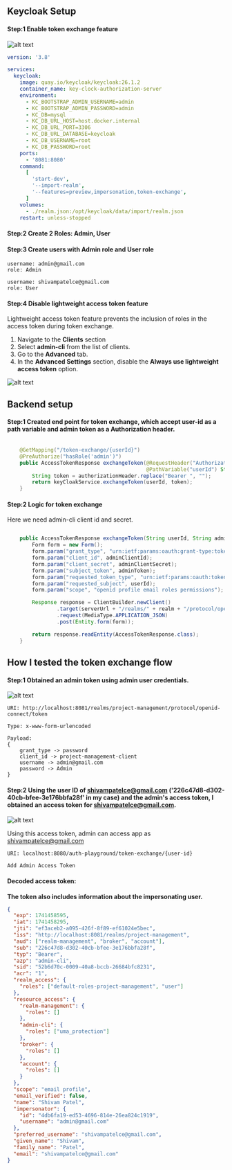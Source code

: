 ## Keycloak Setup

#### Step:1 Enable token exchange feature

![alt text](images/token-exchange-enable-keycloak.png)

```yaml
version: '3.8'

services:
  keycloak:
    image: quay.io/keycloak/keycloak:26.1.2
    container_name: key-clock-authorization-server
    environment:
      - KC_BOOTSTRAP_ADMIN_USERNAME=admin
      - KC_BOOTSTRAP_ADMIN_PASSWORD=admin
      - KC_DB=mysql
      - KC_DB_URL_HOST=host.docker.internal
      - KC_DB_URL_PORT=3306
      - KC_DB_URL_DATABASE=keycloak
      - KC_DB_USERNAME=root
      - KC_DB_PASSWORD=root
    ports:
      - '8081:8080'
    command:
      [
        'start-dev',
        '--import-realm',
        '--features=preview,impersonation,token-exchange',
      ]
    volumes:
      - ./realm.json:/opt/keycloak/data/import/realm.json
    restart: unless-stopped
```

#### Step:2 Create 2 Roles: Admin, User

#### Step:3 Create users with Admin role and User role

```
username: admin@gmail.com
role: Admin

username: shivampatelce@gmail.com
role: User
```

#### Step:4 Disable lightweight access token feature

Lightweight access token feature prevents the inclusion of roles in the access token during token exchange.

1. Navigate to the <b>Clients</b> section
2. Select <b>admin-cli</b> from the list of clients.
3. Go to the <b>Advanced</b> tab.
4. In the <b>Advanced Settings</b> section, disable the <b>Always use lightweight access token</b> option.

![alt text](images/disable-lightweight-access-token.png)

## Backend setup

#### Step:1 Created end point for token exchange, which accept user-id as a path variable and admin token as a Authorization header.

```java

    @GetMapping("/token-exchange/{userId}")
    @PreAuthorize("hasRole('admin')")
    public AccessTokenResponse exchangeToken(@RequestHeader("Authorization") String authorizationHeader,
                                             @PathVariable("userId") String userId) {
        String token = authorizationHeader.replace("Bearer ", "");
        return keyCloakService.exchangeToken(userId, token);
    }

```

#### Step:2 Logic for token exchange

Here we need admin-cli client id and secret.

```java

    public AccessTokenResponse exchangeToken(String userId, String adminToken) {
        Form form = new Form();
        form.param("grant_type", "urn:ietf:params:oauth:grant-type:token-exchange");
        form.param("client_id", adminClientId);
        form.param("client_secret", adminClientSecret);
        form.param("subject_token", adminToken);
        form.param("requested_token_type", "urn:ietf:params:oauth:token-type:access_token");
        form.param("requested_subject", userId);
        form.param("scope", "openid profile email roles permissions");

        Response response = ClientBuilder.newClient()
                .target(serverUrl + "/realms/" + realm + "/protocol/openid-connect/token")
                .request(MediaType.APPLICATION_JSON)
                .post(Entity.form(form));

        return response.readEntity(AccessTokenResponse.class);
    }

```

## How I tested the token exchange flow

#### Step:1 Obtained an admin token using admin user credentials.

![alt text](images/admin-token.png)

```
URI: http://localhost:8081/realms/project-management/protocol/openid-connect/token

Type: x-www-form-urlencoded

Payload:
{
    grant_type -> password
    client_id -> project-management-client
    username -> admin@gmail.com
    password -> Admin
}

```

#### Step:2 Using the user ID of shivampatelce@gmail.com ('226c47d8-d302-40cb-bfee-3e176bbfa28f' in my case) and the admin's access token, I obtained an access token for shivampatelce@gmail.com.

![alt text](images/token-exchange-api.png)

Using this access token, admin can access app as shivampatelce@gmail.com

```
URI: localhost:8080/auth-playground/token-exchange/{user-id}

Add Admin Access Token
```

#### Decoded access token:

**The token also includes information about the impersonating user.**

```json
{
  "exp": 1741458595,
  "iat": 1741458295,
  "jti": "ef3aceb2-a095-426f-8f89-ef61024e5bec",
  "iss": "http://localhost:8081/realms/project-management",
  "aud": ["realm-management", "broker", "account"],
  "sub": "226c47d8-d302-40cb-bfee-3e176bbfa28f",
  "typ": "Bearer",
  "azp": "admin-cli",
  "sid": "52b6d70c-0009-40a8-bccb-26684bfc8231",
  "acr": "1",
  "realm_access": {
    "roles": ["default-roles-project-management", "user"]
  },
  "resource_access": {
    "realm-management": {
      "roles": []
    },
    "admin-cli": {
      "roles": ["uma_protection"]
    },
    "broker": {
      "roles": []
    },
    "account": {
      "roles": []
    }
  },
  "scope": "email profile",
  "email_verified": false,
  "name": "Shivam Patel",
  "impersonator": {
    "id": "4db6fa19-ed53-4696-814e-26ea824c1919",
    "username": "admin@gmail.com"
  },
  "preferred_username": "shivampatelce@gmail.com",
  "given_name": "Shivam",
  "family_name": "Patel",
  "email": "shivampatelce@gmail.com"
}
```
